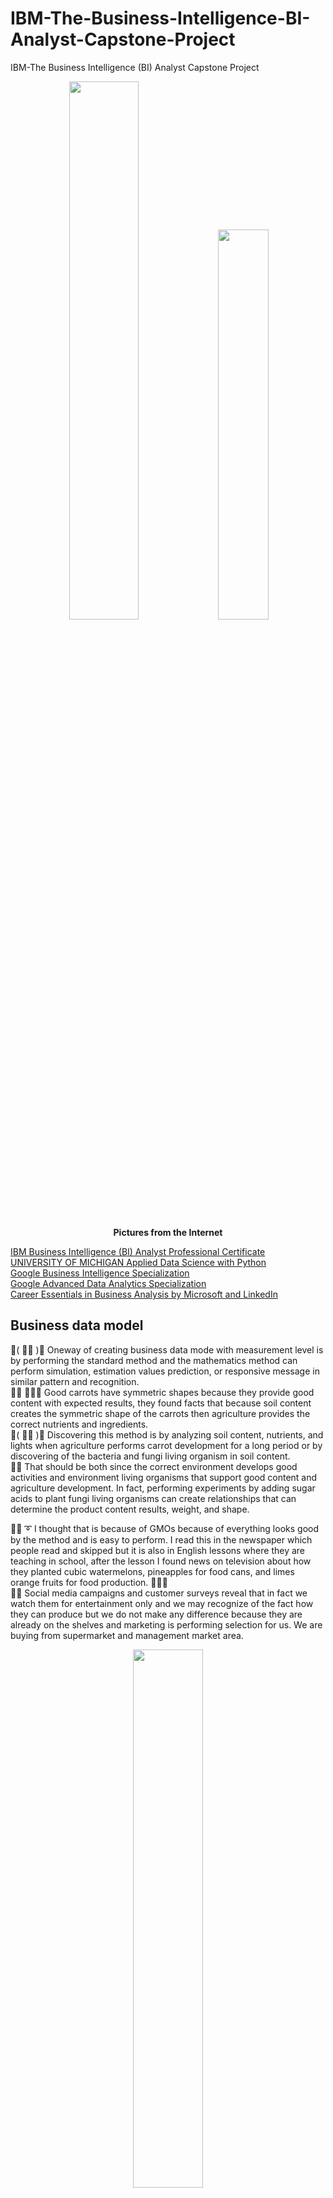 # IBM-The-Business-Intelligence-BI-Analyst-Capstone-Project
IBM-The Business Intelligence (BI) Analyst Capstone Project

<p align="center" width="100%">
    <img width="47%" src="https://github.com/jkaewprateep/IBM-The-Business-Intelligence-BI-Analyst-Capstone-Project/blob/main/IBM-The-Business-Intelligence-BI-Analyst-Capstone-Project-instructors.png">
    <img width="40%" src="https://github.com/jkaewprateep/IBM-The-Business-Intelligence-BI-Analyst-Capstone-Project/blob/main/kid_01.png"> </br>
    <b> Pictures from the Internet </b> </br>
</p>

[IBM Business Intelligence (BI) Analyst Professional Certificate]( https://coursera.org/share/e14aac19af63f7a7b05fb2b5cb74f275 ) </br>
[UNIVERSITY OF MICHIGAN Applied Data Science with Python]( https://coursera.org/share/99b989f079284ca6cae2bb8981f58dfa ) </br>
[Google Business Intelligence Specialization]( https://coursera.org/share/4c62b008846078ee7a06bfc3ffc2b8ae ) </br>
[Google Advanced Data Analytics Specialization]( https://coursera.org/share/57da7e3513113927b5a73d88b6358475 ) </br>
[Career Essentials in Business Analysis by Microsoft and LinkedIn]( https://www.linkedin.com/learning/certificates/9c356f42629fc1382eaa1836bc5367c3058af40830a4c95b4b11d7094ad5f767 ) </br>

## Business data model ##

💃( 👩‍🏫 )💬 Oneway of creating business data mode with measurement level is by performing the standard method and the mathematics method can perform simulation, estimation values prediction, or responsive message in similar pattern and recognition. </br>
🦤💬 🥕🥕🥕 Good carrots have symmetric shapes because they provide good content with expected results, they found facts that because soil content creates the symmetric shape of the carrots then agriculture provides the correct nutrients and ingredients. </br>
💃( 👩‍🏫 )💬 Discovering this method is by analyzing soil content, nutrients, and lights when agriculture performs carrot development for a long period or by discovering of the bacteria and fungi living organism in soil content. </br>
🦤💬 That should be both since the correct environment develops good activities and environment living organisms that support good content and agriculture development. In fact, performing experiments by adding sugar acids to plant fungi living organisms can create relationships that can determine the product content results, weight, and shape. </br>

🐑💬 ➰ I thought that is because of GMOs because of everything looks good by the method and is easy to perform. I read this in the newspaper which people read and skipped but it is also in English lessons where they are teaching in school, after the lesson I found news on television about how they planted cubic watermelons, pineapples for food cans, and limes orange fruits for food production. 🍉🍍🍊 <br>
🧸💬 Social media campaigns and customer surveys reveal that in fact we watch them for entertainment only and we may recognize of the fact how they can produce but we do not make any difference because they are already on the shelves and marketing is performing selection for us. We are buying from supermarket and management market area. </br>

<p align="center" width="100%">
    <img width="47%" src="https://github.com/jkaewprateep/IBM-The-Business-Intelligence-BI-Analyst-Capstone-Project/blob/main/introduction.png">
    <img width="52.5%" src="https://github.com/jkaewprateep/IBM-The-Business-Intelligence-BI-Analyst-Capstone-Project/blob/main/kid_02.jpg"> </br>
    <b> Pictures from the Internet </b> </br>
</p>

## Continuous values and incrementation ## 

🐐💬 Data exploration reveals the truth that multiple times of activities can indicate the significance or identity of the function, linear logarithms are a scaling technique to make data change significant when occurrence can appear in many forms. One of them is the frequency graph when its behavior is in a period where we can determine who had the most and least effects from the activity in our observations. </br>
🐯💬 So we can have our traditional seats because ladies should be in the first row and boys protect our women as culture INFO. </br>
🐐💬 Now I can observe by sight who is the most diligent ‼️‼️ </br>

🦁💬 Have you noticed that everyone continuing on the same pattern will benefit the theater by screaming loud sounds HaHaHa +++  </br>

<p align="center" width="100%">
    <img width="47%" src="https://github.com/jkaewprateep/IBM-The-Business-Intelligence-BI-Analyst-Capstone-Project/blob/main/Basics%20Chart%20Creation.png">
    <img width="40%" src="https://github.com/jkaewprateep/IBM-The-Business-Intelligence-BI-Analyst-Capstone-Project/blob/main/spinning%20wheel.gif"> </br>
    <b> Pictures from the Internet </b> </br>
</p>

## Data Cleaning and Data preparation ##

🦭💬 Patterns and standardization is a personal method technique and it is a time-consuming process where many applications try to create applications with data patterns to create output datasets with clean data but there are always data that need to be learned, re-formats, standardized, and patterns mapping by the target or application flows balance. </br>
👧💬 🎈 Data must be correct by its meaning as in the example of file storage document that is valuable since they are true proven of source and their items in the references 🗄️🗂️ </br>
🧸💬  In fact you can store anything as long as you want but they can be used when and only when they can have reference existing or proven they are true by aligned of the same or contrast, I found this when I watched the Harry Potter movie in the documentary room where everything is massive after the fighting how they recover the damages documents ⁉️ </br>
🦭💬 Do you have the same meaning that you have a reference ⁉️ That is specific of it to be true. </br>

<p align="center" width="100%">
    <img width="47%" src="https://github.com/jkaewprateep/IBM-The-Business-Intelligence-BI-Analyst-Capstone-Project/blob/main/Data%20Cleaning.png">
    <img width="26.7%" src="https://github.com/jkaewprateep/IBM-The-Business-Intelligence-BI-Analyst-Capstone-Project/blob/main/routes.png"> </br>
    <b> Pictures from the Internet </b> </br>
</p>

## Pivot Table ##

🧸💬 A pivot table is important since the period is a good phase shift for the calculation of events and response for tracking of action and re-action in real life, accounting also knows period (T) for predicting current, and target statistics measurement values from providing relationship of the target scope in the study experiment. </br>
🐑💬 ➰ Common functions are built on the time-scale assumption except for aggregation functions because of our understanding and the pivot table can perform on both time-scales and linear scales to provide aggregation function example SUM, COUNT, or dimension functions Dot product, linear scales function and etc. </br>
🐐💬 That is important when creating a summation table, two-dimensional table, and contrast table for graphs, nowadays graph input accepts tabular data information input formats. </br>

🐣💬 Banana Tango Sieble is not a code word but an example of the problem domain that the Pivot table is solved fast in linear scales problem domain including telecommunications message and translation Tall-short word sentences. </br>
🦭💬 🍌 That is not the top performance there is a definition of Bravo now you have the banana ‼️ </br>

👧💬 🎈 At each time of the table, the Pivot collection of the kinetic energy and return it balance by the ideal of the instrument the short-tall problem domain is solved by finding different of the input sequence and working on a new input different, save of the most meaning and transform. Most repeating words or alphabets do not need more than one size of character to replace and continue new conversation input creating more meaning by the learner's experiences. </br>    

<p align="center" width="100%">
    <img width="47%" src="https://github.com/jkaewprateep/IBM-The-Business-Intelligence-BI-Analyst-Capstone-Project/blob/main/Pivot%20Table.png">
    <img width="40%" src="https://github.com/jkaewprateep/IBM-The-Business-Intelligence-BI-Analyst-Capstone-Project/blob/main/pivot%20time%20period.jpg"> </br>
    <b> Pictures from the Internet </b> </br>
</p>

## Data Query ##

🧸💬 Working with entails engagement problem is the patch-panels and specific balance of the input-output indicators, similar to selecting query columns and grouping but performed by the nature function of SQL statement command the pre-aggregate and post aggregate function. In the path panel, the standard is connected to all wired with specific indicators and labels when tools and instruments are selected of the bandwidths channels they required for work with the configuration function but it is special when they can have a reserved port with the communication port that support different synchronized speeds that is one of the high-end integrated communication boxes where the merged into telecommunication box. <br>
🐐💬 Entails grouping is the meaning of command information they communicated before but it is used in their development scopes when you can imagine the sub-blocks inside the connectors blocks that support communication of current, different channels and synchronous in the same box for unitilize id its speeds. </br>

🦭💬 Who had the entails problem needs to work on the assignment ... communication is important when you have the same message from both the communicator and the receiver. </br>
🧸💬⁉️ Sinor what is the door gate entail meaning ⁉️
🦭💬 Do not cracks between the door.

<p align="center" width="100%">
    <img width="47%" src="https://github.com/jkaewprateep/IBM-The-Business-Intelligence-BI-Analyst-Capstone-Project/blob/main/Data%20Query.png">
    <img width="17.9%" src="https://github.com/jkaewprateep/IBM-The-Business-Intelligence-BI-Analyst-Capstone-Project/blob/main/kid_03.jpg"> </br>
    <b> Pictures from the Internet </b> </br>
</p>

## Data Analysis ##

<p align="center" width="100%">
    <img width="47%" src="https://github.com/jkaewprateep/IBM-The-Business-Intelligence-BI-Analyst-Capstone-Project/blob/main/Data%20Analysis.png">
    <img width="35%" src="https://github.com/jkaewprateep/IBM-The-Business-Intelligence-BI-Analyst-Capstone-Project/blob/main/kid_04.jpg"> </br>
    <b> Pictures from the Internet </b> </br>
</p>

## Data Visualization ##

<p align="center" width="100%">
    <img width="47%" src="https://github.com/jkaewprateep/IBM-The-Business-Intelligence-BI-Analyst-Capstone-Project/blob/main/Data%20Visualization.png">
    <img width="38.3%" src="https://github.com/jkaewprateep/IBM-The-Business-Intelligence-BI-Analyst-Capstone-Project/blob/main/kid_05.jpg"> </br>
    <b> Pictures from the Internet </b> </br>
</p>
